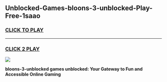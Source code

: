 
## Unblocked-Games-bloons-3-unblocked-Play-Free-1saao
<h3>
<a href="https://premium76.site?title=bloons-3-unblocked&ref=23A">CLICK TO PLAY</a></h3>
<hr>

<h3>
<a href="https://premium76.site?title=bloons-3-unblocked&ref=23A">CLICK 2 PLAY</a>
  
</h3>

<a href="https://premium76.site?title=bloons-3-unblocked&ref=23A"><img src="https://clearcache.store/games.png"></a>


**bloons-3-unblocked games unblocked: Your Gateway to Fun and Accessible Online Gaming**
